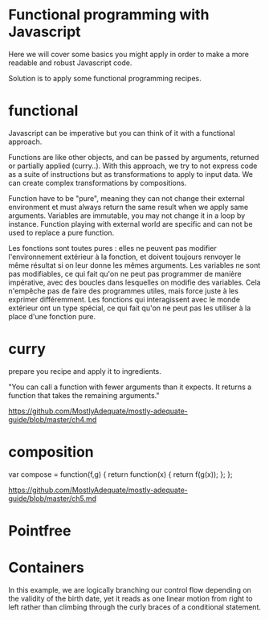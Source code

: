 # Functional programming with Javascript

Here we will cover some basics you might apply in order to make a more readable and robust Javascript code.

Solution is to apply some functional programming recipes.

# functional

Javascript can be imperative but you can think of it with a functional approach.

Functions are like other objects, and can be passed by arguments, returned or partially applied (curry..). With this approach, we try to not express code as a suite of instructions but as transformations to apply to input data. We can create complex transformations by compositions.

Function have to be "pure", meaning they can not change their external environment et must always return the same result when we apply same arguments. Variables are immutable, you may not change it in a loop by instance. Function playing with external world are specific and can not be used to replace a pure function.

Les fonctions sont toutes pures : elles ne peuvent pas modifier l'environnement extérieur à la fonction, et doivent toujours renvoyer le même résultat si on leur donne les mêmes arguments. Les variables ne sont pas modifiables, ce qui fait qu'on ne peut pas programmer de manière impérative, avec des boucles dans lesquelles on modifie des variables. Cela n'empêche pas de faire des programmes utiles, mais force juste à les exprimer différemment. Les fonctions qui interagissent avec le monde extérieur ont un type spécial, ce qui fait qu'on ne peut pas les utiliser à la place d'une fonction pure.

# curry

prepare you recipe and apply it to ingredients.

"You can call a function with fewer arguments than it expects. It returns a function that takes the remaining arguments."

https://github.com/MostlyAdequate/mostly-adequate-guide/blob/master/ch4.md

# composition

var compose = function(f,g) {
  return function(x) {
    return f(g(x));
  };
};

https://github.com/MostlyAdequate/mostly-adequate-guide/blob/master/ch5.md

# Pointfree

# Containers

In this example, we are logically branching our control flow depending on the validity of the birth date, yet it reads as one linear motion from right to left rather than climbing through the curly braces of a conditional statement.

